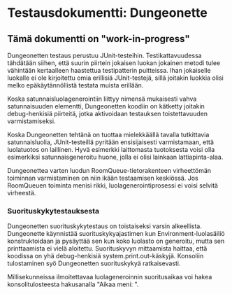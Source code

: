 Testausdokumentti: Dungeonette
==============================
Tämä dokumentti on "work-in-progress"
-------------------------------------

Dungeonetten testaus perustuu JUnit-testeihin. Testikattavuudessa tähdätään siihen, että suurin piirtein jokaisen luokan jokainen metodi tulee vähintään kertaalleen haastettua testipatterin puitteissa. Ihan jokaiselle luokalle ei ole kirjoitettu omia erillisiä JUnit-testejä, sillä joitakin luokkia olisi melko epäkäytännöllistä testata muista erillään.

Koska satunnaisluolagenerointiin liittyy nimensä mukaisesti vahva satunnaisuuden elementti, Dungeonetten koodiin on kätketty joitakin debug-henkisiä piirteitä, jotka aktivoidaan testauksen toistettavuuden varmistamiseksi.

Koska Dungeonetten tehtänä on tuottaa mielekkäällä tavalla tutkittavia satunnaisluolia, JUnit-testeillä pyritään ensisijaisesti varmistamaan, että luolatuotos on laillinen. Hyvä esimerkki laittomasta tuotoksesta voisi olla esimerkiksi satunnaisgeneroitu huone, jolla ei olisi lainkaan lattiapinta-alaa. 

Dungeonettea varten luodun RoomQueue-tietorakenteen virheettömän toiminnan varmistaminen on niin ikään testaamisen keskiössä. Jos RoomQueuen toiminta menisi rikki, luolagenerointiprosessi ei voisi selvitä virheestä.

### Suorituskykytestauksesta

Dungeonetten suorituskykytestaus on toistaiseksi varsin alkeellista. Dungeonette käynnistää suorituskykyajastimen kun Environment-luolasäiliö konstruktoidaan ja pysäyttää sen kun koko luolasto on generoitu, mutta sen printtaamista ei vielä aloitettu. Suorituskyvyn mittaamista haittaa, että koodissa on yhä debug-henkisiä system.print.out-käskyjä. Konsoliin tulostaminen syö Dungeonetten suorituskykyä ratkaisevasti.

Millisekunneissa ilmoitettavaa luolageneroinnin suoritusaikaa voi hakea konsolitulosteesta hakusanalla "Aikaa meni: ".

